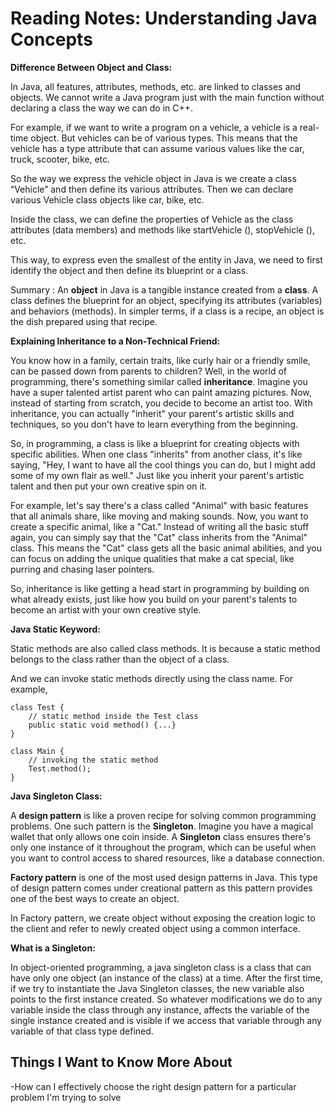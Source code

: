# Reading Notes: Understanding Java Concepts

**Difference Between Object and Class:**

In Java, all features, attributes, methods, etc. are linked to classes and objects. We cannot write a Java program just with the main function without declaring a class the way we can do in C++.

For example, if we want to write a program on a vehicle, a vehicle is a real-time object. But vehicles can be of various types. This means that the vehicle has a type attribute that can assume various values like the car, truck, scooter, bike, etc.

So the way we express the vehicle object in Java is we create a class “Vehicle” and then define its various attributes. Then we can declare various Vehicle class objects like car, bike, etc.

Inside the class, we can define the properties of Vehicle as the class attributes (data members) and methods like startVehicle (), stopVehicle (), etc.

This way, to express even the smallest of the entity in Java, we need to first identify the object and then define its blueprint or a class.

Summary : An **object** in Java is a tangible instance created from a **class**. A class defines the blueprint for an object, specifying its attributes (variables) and behaviors (methods). In simpler terms, if a class is a recipe, an object is the dish prepared using that recipe.

**Explaining Inheritance to a Non-Technical Friend:**

You know how in a family, certain traits, like curly hair or a friendly smile, can be passed down from parents to children? Well, in the world of programming, there's something similar called **inheritance**. Imagine you have a super talented artist parent who can paint amazing pictures. Now, instead of starting from scratch, you decide to become an artist too. With inheritance, you can actually "inherit" your parent's artistic skills and techniques, so you don't have to learn everything from the beginning.

So, in programming, a class is like a blueprint for creating objects with specific abilities. When one class "inherits" from another class, it's like saying, "Hey, I want to have all the cool things you can do, but I might add some of my own flair as well." Just like you inherit your parent's artistic talent and then put your own creative spin on it.

For example, let's say there's a class called "Animal" with basic features that all animals share, like moving and making sounds. Now, you want to create a specific animal, like a "Cat." Instead of writing all the basic stuff again, you can simply say that the "Cat" class inherits from the "Animal" class. This means the "Cat" class gets all the basic animal abilities, and you can focus on adding the unique qualities that make a cat special, like purring and chasing laser pointers.

So, inheritance is like getting a head start in programming by building on what already exists, just like how you build on your parent's talents to become an artist with your own creative style.

**Java Static Keyword:**

Static methods are also called class methods. It is because a static method belongs to the class rather than the object of a class.

And we can invoke static methods directly using the class name. For example,

```
class Test {
    // static method inside the Test class
    public static void method() {...}
}

class Main {
    // invoking the static method
    Test.method();
}
```

**Java Singleton Class:**

A **design pattern** is like a proven recipe for solving common programming problems. One such pattern is the **Singleton**. Imagine you have a magical wallet that only allows one coin inside. A **Singleton** class ensures there's only one instance of it throughout the program, which can be useful when you want to control access to shared resources, like a database connection.

**Factory pattern** is one of the most used design patterns in Java. This type of design pattern comes under creational pattern as this pattern provides one of the best ways to create an object.

In Factory pattern, we create object without exposing the creation logic to the client and refer to newly created object using a common interface.

**What is a Singleton:**

In object-oriented programming, a java singleton class is a class that can have only one object (an instance of the class) at a time. After the first time, if we try to instantiate the Java Singleton classes, the new variable also points to the first instance created. So whatever modifications we do to any variable inside the class through any instance, affects the variable of the single instance created and is visible if we access that variable through any variable of that class type defined.

## Things I Want to Know More About

-How can I effectively choose the right design pattern for a particular problem I'm trying to solve
